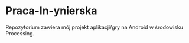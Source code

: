 # Praca-In-ynierska
Repozytorium zawiera mój projekt aplikacji/gry na Android w środowisku Processing.
